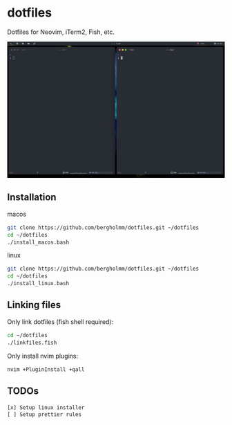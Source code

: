 # dotfiles
Dotfiles for Neovim, iTerm2, Fish, etc.

![](Screenshot.png)

## Installation

macos
```bash
git clone https://github.com/bergholmm/dotfiles.git ~/dotfiles
cd ~/dotfiles
./install_macos.bash
```

linux
```bash
git clone https://github.com/bergholmm/dotfiles.git ~/dotfiles
cd ~/dotfiles
./install_linux.bash
```

## Linking files

Only link dotfiles (fish shell required):
```bash
cd ~/dotfiles
./linkfiles.fish
```

Only install nvim plugins:

```bash
nvim +PluginInstall +qall
```

## TODOs
```
[x] Setup linux installer
[ ] Setup prettier rules
```
